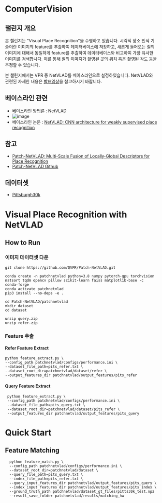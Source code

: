 # ComputerVision
## 챌린지 개요
본 챌린지는 "Visual Place Recognition"을 수행하고 있습니다.
시각적 장소 인식 기술이란 이미지의 feature를 추출하여 데이터베이스에 저장하고, 
새롭게 들어오는 질의 이미지에 대해서 동일하게 feature를 추출하여 데이터베이스와 비교하여 가장 유사한 이미지를 검색합니다. 
이를 통해 질의 이미지가 촬영된 곳의 위치 혹은 촬영된 각도 등을 추정할 수 있습니다. 

본 챌린지에서는 VPR 중 NetVLAD를 베이스라인으로 설정하였습니다.
NetVLAD와 관련된 자세한 내용은 [발표영상](https://drive.google.com/file/d/1jzSB-qtzxrzhHOEfR0Xeu_p7L_jc2yu7/view?usp=sharing)을 참고하시기 바랍니다.

## 베이스라인 관련
- 베이스라인 방법론 : NetVLAD
- ![image](https://user-images.githubusercontent.com/88366891/168052765-9a1b4c5a-f5ca-4fec-8233-24b13fcc4af0.png)
- 베이스라인 논문 : 
[NetVLAD: CNN architecture for weakly supervised place recognition](https://arxiv.org/abs/1511.07247)

## 참고
- [Patch-NetVLAD: Multi-Scale Fusion of Locally-Global Descriptors for Place Recognition](https://arxiv.org/abs/2103.01486)
- [Patch-NetVLAD Github](https://github.com/QVPR/Patch-NetVLAD.git)

## 데이터셋
- [Pittsburgh30k](https://data.ciirc.cvut.cz/public/projects/2015netVLAD/Pittsburgh250k/)

# Visual Place Recognition with NetVLAD
## How to Run
### 이미지 데이터셋 다운
```
git clone https://github.com/QVPR/Patch-NetVLAD.git
```
```
conda create -n patchnetvlad python=3.8 numpy pytorch-gpu torchvision natsort tqdm opencv pillow scikit-learn faiss matplotlib-base -c conda-forge
conda activate patchnetvlad
pip3 install --no-deps -e .
```
```
cd Patch-NetVLAD/patchnetvlad
mkdir dataset
cd dataset
```
```
unzip query.zip
unzip refer.zip
```

### Feature 추출
#### Refer Feature Extract
```
python feature_extract.py \
--config_path patchnetvlad/configs/performance.ini \
--dataset_file_path=pits_refer.txt \
--dataset_root_dir=patchnetvlad/dataset/refer \
--output_features_dir patchnetvlad/output_features/pits_refer
```
#### Query Feature Extract
```
 python feature_extract.py \
 --config_path patchnetvlad/configs/performance.ini \
 --dataset_file_path=pits_query.txt \
 --dataset_root_dir=patchnetvlad/dataset/pits_refer \
 --output_features_dir patchnetvlad/output_features/pits_query
```
# Quick Start
## Feature Matching
```
  python feature_match.py \
  --config_path patchnetvlad/configs/performance.ini \
  --dataset_root_dir=patchnetvlad/dataset \
  --query_file_path=pits_query.txt \
  --index_file_path=pits_refer.txt \
  --query_input_features_dir patchnetvlad/output_features/pits_query \
  --index_input_features_dir patchnetvlad/output_features/pits_index \
  --ground_truth_path patchnetvlad/dataset_gt_files/pitts30k_test.npz
  --result_save_folder patchnetvlad/results/matching_hw
```
